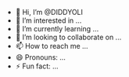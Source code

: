 - 👋 Hi, I’m @DIDDYOLI
- 👀 I’m interested in ...
- 🌱 I’m currently learning ...
- 💞️ I’m looking to collaborate on ...
- 📫 How to reach me ...
- 😄 Pronouns: ...
- ⚡ Fun fact: ...

<!---
DIDDYOLI/DIDDYOLI is a ✨ special ✨ repository because its `README.md` (this file) appears on your GitHub profile.
You can click the Preview link to take a look at your changes.
--->
